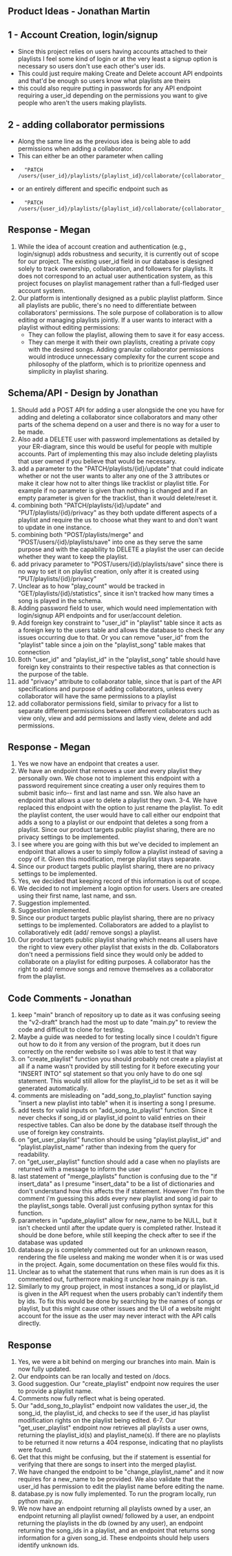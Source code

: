 ## Product Ideas - Jonathan Martin

## 1 - Account Creation, login/signup
- Since this project relies on users having accounts attached to their playlists I feel some kind of login or at the very least a signup option is necessary so users don't use each other's user ids. 
- This could just require making Create and Delete account API endpoints and that'd be enough so users know what playlists are theirs 
- this could also require putting in passwords for any API endpoint requiring a user_id depending on the permissions you want to give people who aren't the users making playlists.

## 2 - adding collaborator permissions
- Along the same line as the previous idea is being able to add permissions when adding a collaborator. 
- This can either be an other parameter when calling 
-       "PATCH /users/{user_id}/playlists/{playlist_id}/collaborate/{collaborator_user_id}"
- or an entirely different and specific endpoint such as 
-       "PATCH /users/{user_id}/playlists/{playlist_id}/collaborate/{collaborator_user_id}/permissions/{permission_id}"

## Response - Megan
1. While the idea of account creation and authentication (e.g., login/signup) adds robustness and security, it is currently out of scope for our project. The existing user_id field in our database is designed solely to track ownership, collaboration, and followers for playlists. It does not correspond to an actual user authentication system, as this project focuses on playlist management rather than a full-fledged user account system.
2. Our platform is intentionally designed as a public playlist platform. Since all playlists are public, there's no need to differentiate between collaborators' permissions. The sole purpose of collaboration is to allow editing or managing playlists jointly. If a user wants to interact with a playlist without editing permissions:
   - They can follow the playlist, allowing them to save it for easy access.
   - They can merge it with their own playlists, creating a private copy with the desired songs.
Adding granular collaborator permissions would introduce unnecessary complexity for the current scope and philosophy of the platform, which is to prioritize openness and simplicity in playlist sharing.

## Schema/API - Design by Jonathan
1.  Should add a POST API for adding a user alongside the one you have for adding and deleting a collaborator since collaborators and many other parts of the schema depend on a user and there is no way for a user to be made.
2. Also add a DELETE user with password implementations as detailed by your ER-diagram, since this would be useful for people with multiple accounts. Part of implementing this may also include deleting playlists that user owned if you believe that would be necessary.
3. add a parameter to the "PATCH/playlists/{id}/update" that could indicate whether or not the user wants to alter any one of the 3 attributes or make it clear how not to alter things like tracklist or playlist title. For example if no parameter is given than nothing is changed and if an empty parameter is given for the tracklist, than it would delete/reset it.
4.  combining both "PATCH/playlists/{id}/update" and "PUT/playlists/{id}/privacy" as they both update different aspects of a playlist and require the us to choose what they want to and don't want to update in one instance.
5. combining both "POST/playlists/merge" and "POST/users/{id}/playlists/save" into one as they serve the same purpose and with the capability to DELETE a playlist the user can decide whether they want to keep the playlist.
6. add privacy parameter to "POST/users/{id}/playlists/save" since there is no way to set it on playlist creation, only after it is created using "PUT/playlists/{id}/privacy"
7. Unclear as to how "play_count" would be tracked in "GET/playlists/{id}/statistics", since it isn't tracked how many times a song is played in the schema.
8.  Adding password field to user, which would need implementation with login/signup API endpoints and for user/account deletion. 
9.  Add foreign key constraint to "user_id" in "playlist" table since it acts as a foreign key to the users table and allows the database to check for any issues occurring due to that. Or you can remove "user_id" from the "playlist" table since a join on the "playlist_song" table makes that connection
10. Both "user_id" and "playlist_id" in the "playlist_song" table should have foreign key constraints to their respective tables as that connection is the purpose of the table.
11. add "privacy" attribute to collaborator table, since that is part of the API specifications and purpose of adding collaborators, unless every collaborator will have the same permissions to a playlist
12. add collaborator permissions field, similar to privacy for a list to separate different permissions between different collaborators such as view only, view and add permissions and lastly view, delete and add permissions.

## Response - Megan
1. Yes we now have an endpoint that creates a user.
2. We have an endpoint that removes a user and every playlist they personally own. We chose not to implement this endpoint with a password requirement since creating a user only requires them to submit basic info-- first and last name and ssn. We also have an endpoint that allows a user to delete a playlist they own. 
3-4. We have replaced this endpoint with the option to just rename the playlist. To edit the playlist content, the user would have to call either our endpoint that adds a song to a playlist or our endpoint that deletes a song from a playlist. Since our product targets public playlist sharing, there are no privacy settings to be implemented. 
5. I see where you are going with this but we've decided to implement an endpoint that allows a user to simply follow a playlist instead of saving a copy of it. Given this modification, merge playlist stays separate. 
6. Since our product targets public playlist sharing, there are no privacy settings to be implemented. 
7. Yes, we decided that keeping record of this information is out of scope. 
8. We decided to not implement a login option for users. Users are created using their first name, last name, and ssn. 
9. Suggestion implemented.
10. Suggestion implemented. 
11. Since our product targets public playlist sharing, there are no privacy settings to be implemented. Collaborators are added to a playlist to collaboratively edit (add/ remove songs) a playlist. 
12. Our product targets public playlist sharing which means all users have the right to view every other playlist that exists in the db. Collaborators don't need a permissions field since they would only be added to collaborate on a playlist for editing purposes. A collaborator has the right to add/ remove songs and remove themselves as a collaborator from the playlist.

## Code Comments - Jonathan
1.  keep "main" branch of repository up to date as it was confusing seeing the "v2-draft" branch had the most up to date "main.py" to review the code and difficult to clone for testing.
2.  Maybe a guide was needed to for testing locally since I couldn't figure out how to do it from any version of the program, but it does run correctly on the render website so I was able to test it that way
3. on "create_playlist" function you should probably not create a playlist at all if a name wasn't provided by still testing for it before executing your "INSERT INTO" sql statement so that you only have to do one sql statement. This would still allow for the playlist_id to be set as it will be generated automatically.
4.  comments are misleading on "add_song_to_playlist" function saying "insert a new playlist into table" when it is inserting a song I presume.
5.  add tests for valid inputs on "add_song_to_playlist" function. Since it never checks if song_id or playlist_id point to valid entries on their respective tables. Can also be done by the database itself through the use of foreign key constraints.
6. on "get_user_playlist" function should be using "playlist.playlist_id" and "playlist.playlist_name" rather than indexing from the query for readability.
7. on "get_user_playlist" function should add a case when no playlists are returned with a message to inform the user
8. last statement of "merge_playlists" function is confusing due to the "if insert_data" as I presume "insert_data" to be a list of dictionaries and don't understand how this affects the if statement. However I'm from the comment i'm guessing this adds every new playlist and song id pair to the playlist_songs table. Overall just confusing python syntax for this function.
9. parameters in "update_playlist" allow for new_name to be NULL, but it isn't checked until after the update query is completed rather. Instead it should be done before, while still keeping the check after to see if the database was updated
10. database.py is completely commented out for an unknown reason, rendering the file useless and making me wonder when it is or was used in the project. Again, some documentation on these files would fix this.
11. Unclear as to what the statement that runs when main is run does as it is commented out, furthermore making it unclear how main.py is ran.
12. Similarly to my group project, in most instances a song_id or playlist_id is given in the API request when the users probably can't indentify them by ids. To fix this would be done by searching by the names of songs or playlist, but this might cause other issues and the UI of a website might account for the issue as the user may never interact with the API calls directly.

## Response 
1. Yes, we were a bit behind on merging our branches into main. Main is now fully updated. 
2. Our endpoints can be ran locally and tested on <server>/docs.
3. Good suggestion. Our "create_playlist" endpoint now requires the user to provide a playlist name. 
4. Comments now fully reflect what is being operated. 
5. Our "add_song_to_playlist" endpoint now validates the user_id, the song_id, the playlist_id, and checks to see if the user_id has playlist modification rights on the playlist being edited. 
6-7. Our "get_user_playlist" endpoint now retrieves all playlists a user owns, returning the playlist_id(s) and playlist_name(s). If there are no playlists to be returned it now returns a 404 response, indicating that no playlists were found. 
8. Get that this might be confusing, but the if statement is essential for verifying that there are songs to insert into the merged playlist. 
9. We have changed the endpoint to be "change_playlist_name" and it now requires for a new_name to be provided. We also validate that the user_id has permission to edit the playlist name before editing the name. 
10. database.py is now fully implemented. To run the program locally, run python main.py. 
11. We now have an endpoint returning all playlists owned by a user, an endpoint returning all playlist owned/ followed by a user, an endpoint returning the playlists in the db (owned by any user), an endpoint returning the song_ids in a playlist, and an endpoint that returns song information for a given song_id. These endpoints should help users identify unknown ids.
